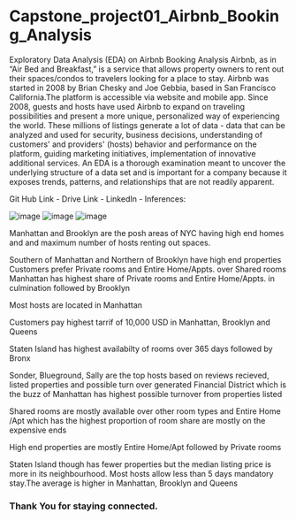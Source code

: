 # Capstone_project01_Airbnb_Booking_Analysis
Exploratory Data Analysis (EDA) on Airbnb Booking Analysis
Airbnb, as in “Air Bed and Breakfast,” is a service that allows property owners to rent out their spaces/condos to travelers looking for a place to stay.
Airbnb was started in 2008 by Brian Chesky and Joe Gebbia, based in San Francisco California.The platform is accessible via website and mobile app.
Since 2008, guests and hosts have used Airbnb to expand on traveling possibilities and present a more unique, personalized way of experiencing the world. 
These millions of listings generate a lot of data - data that can be analyzed and used for security, business decisions, understanding of customers' and providers' (hosts) behavior and performance on the platform, guiding marketing initiatives, implementation of innovative additional services.
An EDA is a thorough examination meant to uncover the underlying structure of a data set and is important for a company because it exposes trends, patterns, and relationships that are not readily apparent.

Git Hub Link - 
Drive Link -
LinkedIn -
Inferences:

![image](https://user-images.githubusercontent.com/111692879/187143347-5f9136bc-4d85-4620-ad1b-43b8e7de8b3c.png)
![image](https://user-images.githubusercontent.com/111692879/187143418-a069a5f1-f9e9-498a-b9c1-d961a0800c0d.png)
![image](https://user-images.githubusercontent.com/111692879/187143456-6123dc8f-8cc8-4714-b287-16bff4b1da22.png)



Manhattan and Brooklyn are the posh areas of NYC having high end homes and and maximum number of hosts renting out spaces.


Southern of Manhattan and Northern of Brooklyn have high end properties
Customers prefer Private rooms and Entire Home/Appts. over Shared rooms
Manhattan has highest share of Private rooms and Entire Home/Appts. in culmination followed by Brooklyn


Most hosts are located in Manhattan


Customers pay highest tarrif of 10,000 USD in Manhattan, Brooklyn and Queens


Staten Island has highest availabilty of rooms over 365 days followed by Bronx


Sonder, Blueground, Sally are the top hosts based on reviews recieved, listed properties and possible turn over generated
Financial District which is the buzz of Manhattan has highest possible turnover from properties listed


Shared rooms are mostly available over other room types and Entire Home /Apt which has the highest proportion of room share are mostly on the expensive ends


High end properties are mostly Entire Home/Apt followed by Private rooms


Staten Island though has fewer properties but the median listing price is more in its neighbourhood. 
Most hosts allow less than 5 days mandatory stay.The average is higher in Manhattan, Brooklyn and Queens
### Thank You for staying connected.
